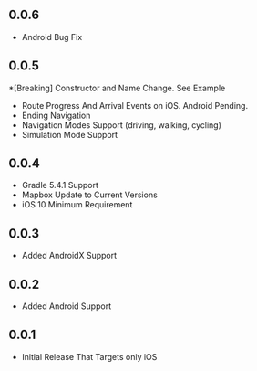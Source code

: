 ## 0.0.6
* Android Bug Fix

## 0.0.5
*[Breaking] Constructor and Name Change. See Example
* Route Progress And Arrival Events on iOS. Android Pending.
* Ending Navigation
* Navigation Modes Support (driving, walking, cycling)
* Simulation Mode Support

## 0.0.4
* Gradle 5.4.1 Support
* Mapbox Update to Current Versions
* iOS 10 Minimum Requirement

## 0.0.3

* Added AndroidX Support

## 0.0.2

* Added Android Support

## 0.0.1

* Initial Release That Targets only iOS
